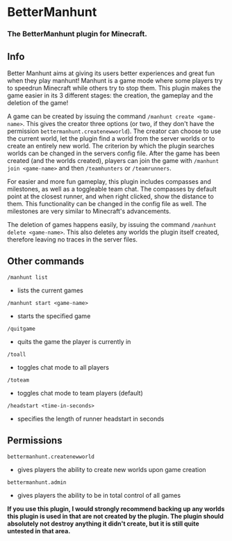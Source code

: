 # BetterManhunt
### The BetterManhunt plugin for Minecraft.

## Info

Better Manhunt aims at giving its users better experiences and great fun when they play manhunt! Manhunt is a game mode where some players try to speedrun Minecraft while others try to stop them. This plugin makes the game easier in its 3 different stages: the creation, the gameplay and the deletion of the game!

A game can be created by issuing the command `/manhunt create <game-name>`. This gives the creator three options (or two, if they don't have the permission `bettermanhunt.createnewworld`). The creator can choose to use the current world, let the plugin find a world from the server worlds or to create an entirely new world. The criterion by which the plugin searches worlds can be changed in the servers config file. After the game has been created (and the worlds created), players can join the game with `/manhunt join <game-name>` and then `/teamhunters` or `/teamrunners`.

For easier and more fun gameplay, this plugin includes compasses and milestones, as well as a toggleable team chat. The compasses by default point at the closest runner, and when right clicked, show the distance to them. This functionality can be changed in the config file as well. The milestones are very similar to Minecraft's advancements.

The deletion of games happens easily, by issuing the command `/manhunt delete <game-name>`. This also deletes any worlds the plugin itself created, therefore leaving no traces in the server files.

## Other commands

`/manhunt list`
- lists the current games

`/manhunt start <game-name>`
- starts the specified game

`/quitgame`
- quits the game the player is currently in

`/toall`
- toggles chat mode to all players

`/toteam`
- toggles chat mode to team players (default)

`/headstart <time-in-seconds>`
- specifies the length of runner headstart in seconds

## Permissions

`bettermanhunt.createnewworld`
- gives players the ability to create new worlds upon game creation

`bettermanhunt.admin`
- gives players the ability to be in total control of all games

**If you use this plugin, I would strongly recommend backing up any worlds this plugin is used in that are not created by the plugin. The plugin should absolutely not destroy anything it didn't create, but it is still quite untested in that area.**
